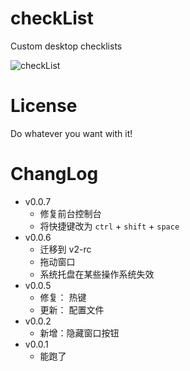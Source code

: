 # checkList

Custom desktop checklists

![checkList](https://socialify.git.ci/initialencounter/checkList/image?description=1&font=Rokkitt&forks=1&issues=1&language=1&name=1&owner=1&pattern=Diagonal%20Stripes&pulls=1&stargazers=1&theme=Dark)

# License

Do whatever you want with it!

# ChangLog

- v0.0.7
  - 修复前台控制台
  - 将快捷键改为 `ctrl` + `shift` + `space`
- v0.0.6
  - 迁移到 v2-rc
  - 拖动窗口
  - 系统托盘在某些操作系统失效
- v0.0.5
  - 修复： 热键
  - 更新： 配置文件
- v0.0.2
  - 新增：隐藏窗口按钮
- v0.0.1
  - 能跑了
